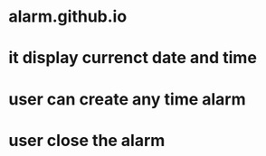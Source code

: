 # alarm.github.io
# it display currenct date and time
# user can create any time alarm
# user close the alarm
